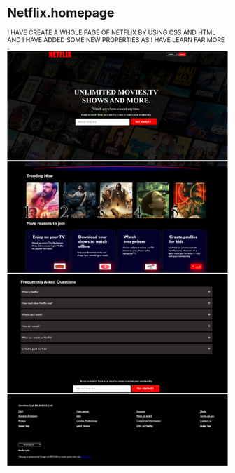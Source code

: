 # Netflix.homepage
I HAVE CREATE A WHOLE PAGE OF NETFLIX BY USING CSS AND HTML AND I HAVE ADDED SOME NEW PROPERTIES AS I HAVE LEARN FAR MORE .
<img src="OUTPUT1.png">
<img src="OUTPUT2.png">
<img src="OUTPUT3.png">
<img src="OUTPUT4.png">
